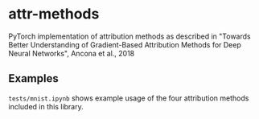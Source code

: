 # attr-methods
PyTorch implementation of attribution methods as described in "Towards Better Understanding of Gradient-Based Attribution Methods for Deep Neural Networks", Ancona et al., 2018

## Examples

`tests/mnist.ipynb` shows example usage of the four attribution methods included in this library.